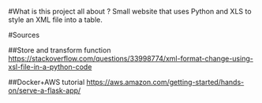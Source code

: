 #What is this project all about ?
Small website that uses Python and XLS to style an XML file into a table.

#Sources

##Store and transform function
https://stackoverflow.com/questions/33998774/xml-format-change-using-xsl-file-in-a-python-code

##Docker+AWS tutorial
https://aws.amazon.com/getting-started/hands-on/serve-a-flask-app/

